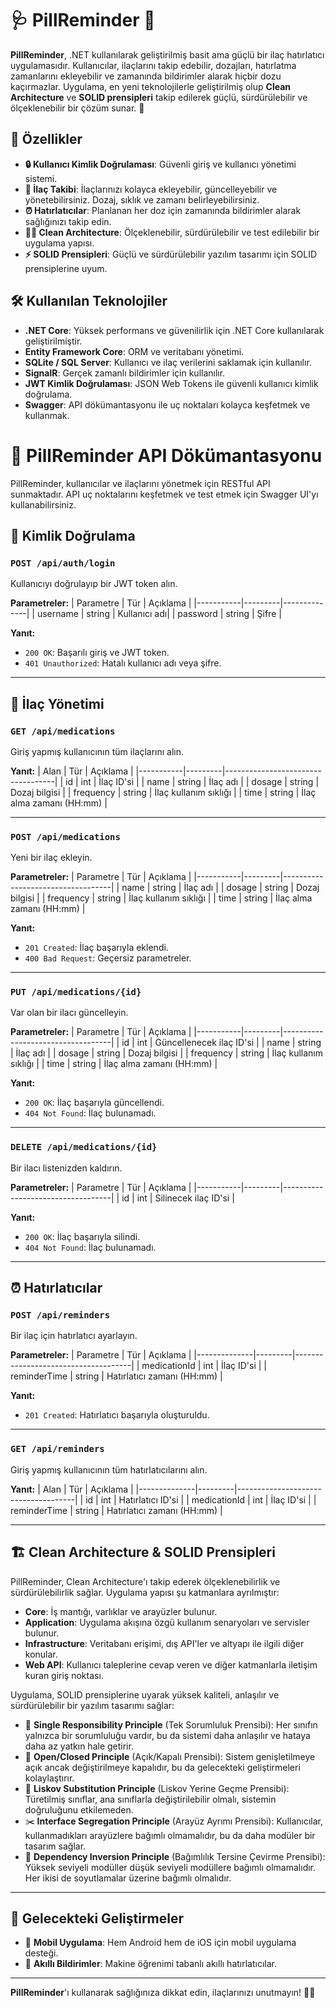 # 🩺 **PillReminder** 💊

**PillReminder**, .NET kullanılarak geliştirilmiş basit ama güçlü bir ilaç hatırlatıcı uygulamasıdır. Kullanıcılar, ilaçlarını takip edebilir, dozajları, hatırlatma zamanlarını ekleyebilir ve zamanında bildirimler alarak hiçbir dozu kaçırmazlar. Uygulama, en yeni teknolojilerle geliştirilmiş olup **Clean Architecture** ve **SOLID prensipleri** takip edilerek güçlü, sürdürülebilir ve ölçeklenebilir bir çözüm sunar. 🌟

## 🚀 Özellikler

- **🔒 Kullanıcı Kimlik Doğrulaması**: Güvenli giriş ve kullanıcı yönetimi sistemi.
- **💊 İlaç Takibi**: İlaçlarınızı kolayca ekleyebilir, güncelleyebilir ve yönetebilirsiniz. Dozaj, sıklık ve zamanı belirleyebilirsiniz.
- **⏰ Hatırlatıcılar**: Planlanan her doz için zamanında bildirimler alarak sağlığınızı takip edin.
- **🧑‍💻 Clean Architecture**: Ölçeklenebilir, sürdürülebilir ve test edilebilir bir uygulama yapısı.
- **⚡ SOLID Prensipleri**: Güçlü ve sürdürülebilir yazılım tasarımı için SOLID prensiplerine uyum.

## 🛠 Kullanılan Teknolojiler

- **.NET Core**: Yüksek performans ve güvenilirlik için .NET Core kullanılarak geliştirilmiştir.
- **Entity Framework Core**: ORM ve veritabanı yönetimi.
- **SQLite / SQL Server**: Kullanıcı ve ilaç verilerini saklamak için kullanılır.
- **SignalR**: Gerçek zamanlı bildirimler için kullanılır.
- **JWT Kimlik Doğrulaması**: JSON Web Tokens ile güvenli kullanıcı kimlik doğrulama.
- **Swagger**: API dökümantasyonu ile uç noktaları kolayca keşfetmek ve kullanmak.

# 📂 PillReminder API Dökümantasyonu

PillReminder, kullanıcılar ve ilaçlarını yönetmek için RESTful API sunmaktadır. API uç noktalarını keşfetmek ve test etmek için Swagger UI'yı kullanabilirsiniz. 

## 🔑 Kimlik Doğrulama

### `POST /api/auth/login`

Kullanıcıyı doğrulayıp bir JWT token alın.

**Parametreler:**
| Parametre | Tür     | Açıklama     |
|-----------|---------|--------------|
| username  | string  | Kullanıcı adı|
| password  | string  | Şifre        |

**Yanıt:**
- `200 OK`: Başarılı giriş ve JWT token.
- `401 Unauthorized`: Hatalı kullanıcı adı veya şifre.

---

## 💊 İlaç Yönetimi

### `GET /api/medications`

Giriş yapmış kullanıcının tüm ilaçlarını alın.

**Yanıt:**
| Alan      | Tür     | Açıklama                          |
|-----------|---------|-----------------------------------|
| id        | int     | İlaç ID'si                       |
| name      | string  | İlaç adı                          |
| dosage    | string  | Dozaj bilgisi                    |
| frequency | string  | İlaç kullanım sıklığı            |
| time      | string  | İlaç alma zamanı (HH:mm)          |

---

### `POST /api/medications`

Yeni bir ilaç ekleyin.

**Parametreler:**
| Parametre | Tür     | Açıklama                          |
|-----------|---------|-----------------------------------|
| name      | string  | İlaç adı                          |
| dosage    | string  | Dozaj bilgisi                    |
| frequency | string  | İlaç kullanım sıklığı            |
| time      | string  | İlaç alma zamanı (HH:mm)          |

**Yanıt:**
- `201 Created`: İlaç başarıyla eklendi.
- `400 Bad Request`: Geçersiz parametreler.

---

### `PUT /api/medications/{id}`

Var olan bir ilacı güncelleyin.

**Parametreler:**
| Parametre | Tür     | Açıklama                          |
|-----------|---------|-----------------------------------|
| id        | int     | Güncellenecek ilaç ID'si         |
| name      | string  | İlaç adı                          |
| dosage    | string  | Dozaj bilgisi                    |
| frequency | string  | İlaç kullanım sıklığı            |
| time      | string  | İlaç alma zamanı (HH:mm)          |

**Yanıt:**
- `200 OK`: İlaç başarıyla güncellendi.
- `404 Not Found`: İlaç bulunamadı.

---

### `DELETE /api/medications/{id}`

Bir ilacı listenizden kaldırın.

**Parametreler:**
| Parametre | Tür     | Açıklama                          |
|-----------|---------|-----------------------------------|
| id        | int     | Silinecek ilaç ID'si             |

**Yanıt:**
- `200 OK`: İlaç başarıyla silindi.
- `404 Not Found`: İlaç bulunamadı.

---

## ⏰ Hatırlatıcılar

### `POST /api/reminders`

Bir ilaç için hatırlatıcı ayarlayın.

**Parametreler:**
| Parametre    | Tür     | Açıklama                            |
|--------------|---------|-------------------------------------|
| medicationId | int     | İlaç ID'si                          |
| reminderTime | string  | Hatırlatıcı zamanı (HH:mm)          |

**Yanıt:**
- `201 Created`: Hatırlatıcı başarıyla oluşturuldu.

---

### `GET /api/reminders`

Giriş yapmış kullanıcının tüm hatırlatıcılarını alın.

**Yanıt:**
| Alan         | Tür     | Açıklama                            |
|--------------|---------|-------------------------------------|
| id           | int     | Hatırlatıcı ID'si                   |
| medicationId | int     | İlaç ID'si                          |
| reminderTime | string  | Hatırlatıcı zamanı (HH:mm)          |

---

## 🏗️ Clean Architecture & SOLID Prensipleri

PillReminder, Clean Architecture'ı takip ederek ölçeklenebilirlik ve sürdürülebilirlik sağlar. Uygulama yapısı şu katmanlara ayrılmıştır:

- **Core**: İş mantığı, varlıklar ve arayüzler bulunur.
- **Application**: Uygulama akışına özgü kullanım senaryoları ve servisler bulunur.
- **Infrastructure**: Veritabanı erişimi, dış API'ler ve altyapı ile ilgili diğer konular.
- **Web API**: Kullanıcı taleplerine cevap veren ve diğer katmanlarla iletişim kuran giriş noktası.

Uygulama, SOLID prensiplerine uyarak yüksek kaliteli, anlaşılır ve sürdürülebilir bir yazılım tasarımı sağlar:

- 📌 **Single Responsibility Principle** (Tek Sorumluluk Prensibi): Her sınıfın yalnızca bir sorumluluğu vardır, bu da sistemi daha anlaşılır ve hataya daha az yatkın hale getirir.
- 📍 **Open/Closed Principle** (Açık/Kapalı Prensibi): Sistem genişletilmeye açık ancak değiştirilmeye kapalıdır, bu da gelecekteki geliştirmeleri kolaylaştırır.
- 🔄 **Liskov Substitution Principle** (Liskov Yerine Geçme Prensibi): Türetilmiş sınıflar, ana sınıflarla değiştirilebilir olmalı, sistemin doğruluğunu etkilemeden.
- ✂️ **Interface Segregation Principle** (Arayüz Ayrımı Prensibi): Kullanıcılar, kullanmadıkları arayüzlere bağımlı olmamalıdır, bu da daha modüler bir tasarım sağlar.
- 🔌 **Dependency Inversion Principle** (Bağımlılık Tersine Çevirme Prensibi): Yüksek seviyeli modüller düşük seviyeli modüllere bağımlı olmamalıdır. Her ikisi de soyutlamalar üzerine bağımlı olmalıdır.

---

## 🌱 Gelecekteki Geliştirmeler

- 📱 **Mobil Uygulama**: Hem Android hem de iOS için mobil uygulama desteği.
- 🔔 **Akıllı Bildirimler**: Makine öğrenimi tabanlı akıllı hatırlatıcılar.

---

**PillReminder**'ı kullanarak sağlığınıza dikkat edin, ilaçlarınızı unutmayın! 💊✨
